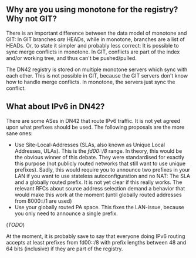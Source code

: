 ## Why are you using monotone for the registry? Why not GIT?

There is an important difference between the data model of monotone and GIT: In GIT branches *are* HEADs, while in monotone, branches are a list of HEADs. Or, to state it simpler and probably less correct: It is possible to sync merge conflicts in monotone. In GIT, conflicts are part of the index and/or working tree, and thus can't be pushed/pulled.

The DN42 registry is stored on multiple monotone servers which sync with each other. This is not possible in GIT, because the GIT servers don't know how to handle merge conflicts. In monotone, the servers just sync the conflict.


## What about IPv6 in DN42?

There are some ASes in DN42 that route IPv6 traffic. It is not yet agreed upon what prefixes should be used. The following proposals are the more sane ones:

* Use Site-Local-Addresses (SLAs, also known as Unique Local Addresses, ULAs). This is the *fd00::/8* range. In theory, this would be the obvious winner of this debate. They were standardised for exactly this purpose (not publicly routed networks that still want to use unique prefixes). Sadly, this would require you to announce two prefixes in your LAN if you want to use stateless autoconfiguration and no NAT: The SLA and a globally routed prefix. It is not yet clear if this really works. The relevant RFCs about source address selection demand a behavior that would make this work at the moment (until globally routed addresses from 8000::/1 are used)
* Use your globally routed PA space. This fixes the LAN-issue, because you only need to announce a single prefix.

(*TODO*)

At the moment, it is probably save to say that everyone doing IPv6 routing accepts at least prefixes from fd00::/8 with prefix lengths between 48 and 64 bits (inclusive) if they are part of the registry.
